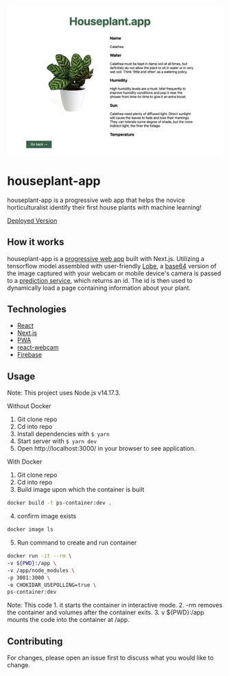 
![Preview of App](assets/app-preview.png)
<!-- <div style="text-align:center"><img src="https://github.com/Sarajvega/houseplant-app/assets/app-preview.png" /></div><br> -->

# houseplant-app

houseplant-app is a progressive web app that helps the novice horticulturalist identify their first house plants with machine learning!

[Deployed Version](https://houseplant-app-4fjtk0ich-sarajvega.vercel.app/)

## How it works
houseplant-app is a [progressive web app](https://dev.to/milindsoorya/make-your-website-pwa-compatible-next-js-part-1-2ccj) built with Next.js. Utilizing a tensorflow model assembled with user-friendly [Lobe](lobe.ai), a [base64](https://en.wikipedia.org/wiki/Base64) version of the image captured with your webcam or mobile device's camera is passed to a [prediction service](https://github.com/Sarajvega/plant-prediction-service), which returns an id. The id is then used to dynamically load a page containing information about your plant.

## Technologies
- [React](https://reactjs.org/)
- [Next.js](https://nextjs.org/)
- [PWA](https://web.dev/progressive-web-apps/)
- [react-webcam](https://github.com/mozmorris/react-webcam)
- [Firebase](https://firebase.google.com/)

## Usage
Note: This project uses Node.js v14.17.3.

Without Docker
1. Git clone repo
2. Cd into repo
3. Install dependencies with `$ yarn`
4. Start server with `$ yarn dev`
5. Open http://localhost:3000/ in your browser to see application. 

With Docker
1. Git clone repo
2. Cd into repo
3. Build image upon which the container is built
```zsh
docker build -t ps-container:dev .
```

4. confirm image exists
```zsh
docker image ls
```

5. Run command to create and run container
```zsh
docker run -it --rm \
-v ${PWD}:/app \
-v /app/node_modules \
-p 3001:3000 \
-e CHOKIDAR_USEPOLLING=true \
ps-container:dev
```
Note: This code 1. it starts the container in interactive mode. 2. -rm removes the container and volumes after the container exits. 3. v ${PWD}:/app mounts the code into the container at /app.

## Contributing
For changes, please open an issue first to discuss what you would like to change.





